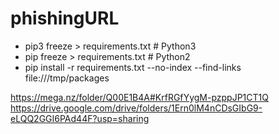 # phishingURL



- pip3 freeze > requirements.txt  # Python3
- pip freeze > requirements.txt  # Python2
- pip install -r requirements.txt --no-index --find-links file:///tmp/packages


https://mega.nz/folder/Q00E1B4A#KrfRGfYygM-pzppJP1CT1Q
https://drive.google.com/drive/folders/1Ern0lM4nCDsGIbG9-eLQQ2GGI6PAd44F?usp=sharing


